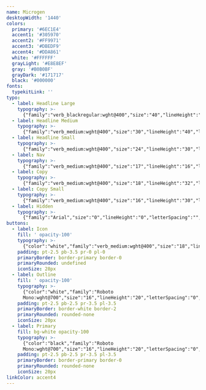 ```yaml
---
name: Microgen
desktopWidth: '1440'
colors:
  primary: '#6EC1E4'
  accent1: '#305970'
  accent2: '#FF9971'
  accent3: '#DBEDF9'
  accent4: '#DDA861'
  white: '#FFFFFF'
  grayLight: '#E8E8EF'
  gray: '#B0B0BF'
  grayDark: '#171717'
  black: '#000000'
fonts:
  typekitLink: ''
typo:
  - label: Headline Large
    typography: >-
      {"family":"verb_blackregular:wght@400","size":"40","lineHeight":"44","letterSpacing":"","margin":"20","smSize":"36","smLineHeight":"40","smLetterSpacing":"","smMargin":""}
  - label: Headline Medium
    typography: >-
      {"family":"verb_medium:wght@400","size":"30","lineHeight":"40","letterSpacing":"","margin":"15","smSize":"","smLineHeight":"","smLetterSpacing":"","smMargin":""}
  - label: Headline Small
    typography: >-
      {"family":"verb_medium:wght@400","size":"24","lineHeight":"30","letterSpacing":"","margin":"15","smSize":"","smLineHeight":"","smLetterSpacing":"","smMargin":""}
  - label: Nav
    typography: >-
      {"family":"verb_medium:wght@400","size":"17","lineHeight":"16","letterSpacing":"","margin":"","smSize":"","smLineHeight":"","smLetterSpacing":"","smMargin":""}
  - label: Copy
    typography: >-
      {"family":"verb_medium:wght@400","size":"18","lineHeight":"32","letterSpacing":"0","margin":"20","smSize":"","smLineHeight":"","smLetterSpacing":"","smMargin":""}
  - label: Copy Small
    typography: >-
      {"family":"verb_medium:wght@400","size":"16","lineHeight":"30","letterSpacing":"0","margin":"20","smSize":"","smLineHeight":"","smLetterSpacing":"","smMargin":""}
  - label: Hidden
    typography: >-
      {"family":"Arial","size":"0","lineHeight":"0","letterSpacing":"","margin":"","smSize":"","smLineHeight":"","smLetterSpacing":"","smMargin":""}
buttons:
  - label: Icon
    fill: ' opacity-100'
    typography: >-
      {"color":"white","family":"verb_medium:wght@400","size":"18","lineHeight":"18","letterSpacing":"0","smSize":"18","smLineHeight":"18","smLetterSpacing":"0"}
    padding: pt-2.5 pb-3.5 pr-0 pl-0
    primaryBorder: border-primary border-0
    primaryRounded: undefined
    iconSize: 28px
  - label: Outline
    fill: ' opacity-100'
    typography: >-
      {"color":"white","family":"Roboto
      Mono:wght@700","size":"16","lineHeight":"20","letterSpacing":"0","smSize":"16","smLineHeight":"16","smLetterSpacing":"0"}
    padding: pt-2.5 pb-2.5 pr-3.5 pl-3.5
    primaryBorder: border-white border-2
    primaryRounded: rounded-none
    iconSize: 20px
  - label: Primary
    fill: bg-white opacity-100
    typography: >-
      {"color":"black","family":"Roboto
      Mono:wght@700","size":"16","lineHeight":"20","letterSpacing":"0","smSize":"16","smLineHeight":"16","smLetterSpacing":"0"}
    padding: pt-2.5 pb-2.5 pr-3.5 pl-3.5
    primaryBorder: border-primary border-0
    primaryRounded: rounded-none
    iconSize: 20px
linkColor: accent4
---
```


